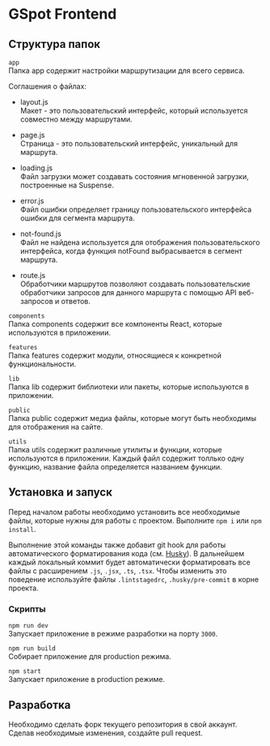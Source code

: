 # GSpot Frontend

## Структура папок
`app`  
Папка app содержит настройки маршрутизации для всего сервиса.

Соглашения о файлах:
- layout.js  
Макет - это пользовательский интерфейс, который используется совместно между маршрутами.

- page.js  
Страница - это пользовательский интерфейс, уникальный для маршрута.

- loading.js  
Файл загрузки может создавать состояния мгновенной загрузки, построенные на Suspense.

- error.js  
Файл ошибки определяет границу пользовательского интерфейса ошибки для сегмента маршрута.

- not-found.js  
Файл не найдена используется для отображения пользовательского интерфейса, когда функция notFound выбрасывается в сегмент маршрута.

- route.js  
Обработчики маршрутов позволяют создавать пользовательские обработчики запросов для данного маршрута с помощью API веб-запросов и ответов.


`components`  
Папка components содержит все компоненты React, которые используются в приложении.

`features`  
Папка features содержит модули, относящиеся к конкретной функциональности.

`lib`  
Папка lib содержит библиотеки или пакеты, которые используются в приложении.

`public`  
Папка public содержит медиа файлы, которые могут быть необходимы для отображения на сайте.


`utils`  
Папка utils содержит различные утилиты и функции, которые используются в приложении. Каждый файл содержит толлько одну функцию, название файла определяется названием функции.


## Установка и запуск
Перед началом работы необходимо установить все необходимые файлы, которые нужны для работы с проектом. Выполните `npm i` или `npm install`.  

Выполнение этой команды также добавит git hook для работы автоматического форматирования кода (см. [Husky](https://typicode.github.io/husky/#/)). В дальнейшем каждый локальный коммит будет автоматически форматировать все файлы с расширением `.js`, `.jsx`, `.ts`, `.tsx`. Чтобы изменить это поведение используйте файлы `.lintstagedrc`, `.husky/pre-commit` в корне проекта.

### Скрипты
`npm run dev`  
Запускает приложение в режиме разработки на порту `3000`.

`npm run build`  
Собирает приложение для production режима.

`npm start`  
Запускает приложение в production режиме.

## Разработка
Необходимо сделать форк текущего репозитория в свой аккаунт. Сделав необходимые изменения, создайте pull request.
